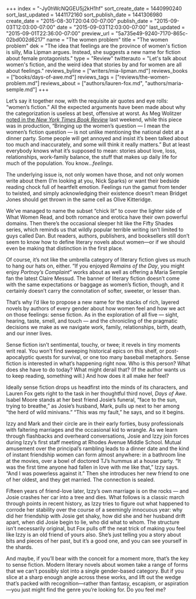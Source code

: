 +++
index = "-Jy0hWcNQGEU5j2kH1hf"
sort_create_date = 1440990240
sort_last_updated = 1441172160
sort_publish_date = 1441306980
create_date = "2015-08-30T20:04:00-07:00"
publish_date = "2015-09-03T12:03:00-07:00"
date = "2015-09-03T12:03:00-07:00"
last_updated = "2015-09-01T22:36:00-07:00"
preview_url = "5a735e49-9240-7170-865c-02bd002d6217"
name = "The women problem"
title = "The women problem"
dek = "The idea that feelings are the province of women's fiction is silly, Mia Lipman argues. Instead, she suggests a new name for fiction about female protagonists."
type = "Review"
twitterauto = "Let's talk about women's fiction, and the weird idea that stories by and for women are all about feelings."
reviews_byline = ["writers/mia-lipman.md"]
reviews_books = ["books/days-of-awe.md"]
reviews_tags = ["reviews/the-women-problem.md"]
reviews_about = ["authors/lauren-fox.md", "authors/maria-semple.md"]
+++

Let’s say it together now, with the requisite air quotes and eye rolls: “women’s fiction.” All the expected arguments have been made about why the categorization is useless at best, offensive at worst. As Meg Wolitzer [noted in the *New York Times Book Review*](www.nytimes.com/2012/04/01/books/review/on-the-rules-of-literary-fiction-for-men-and-women.html) last weekend, while this piece was in production, “Bringing up the women’s question — I mean the women’s fiction question — is not unlike mentioning the national debt at a dinner party. Some people will get annoyed and insist it’s been talked about too much and inaccurately, and some will think it really matters.” But at least everybody knows what it’s supposed to mean: stories about love, loss, relationships, work-family balance, the stuff that makes up daily life for much of the population. You know…*feelings*.

The underlying issue is, not only women have those, and not only women write about them (I’m looking at you, Nick Sparks) or want their bedside reading chock full of heartfelt emotion. Feelings run the gamut from tender to twisted, and simply acknowledging their existence doesn’t mean Bridget Jones should get thrown in the same cell as Olive Kitteridge. 

We’ve managed to name the subset “chick lit” to cover the lighter side of What Women Read, and both romance and erotica have their own powerful domains. Then there’s the occasional sleeper hit like the Fifty Shades series, which reminds us that wildly popular terrible writing isn’t limited to guys called Dan. But readers, authors, publishers, and booksellers still don’t seem to know how to define literary novels about women—or if we should even be making that distinction in the first place.

Of course, it’s not like the umbrella category of literary fiction gives us much to hang our hats on, either. “If you enjoyed *Remains of the Day*, you might enjoy *Portnoy’s Complaint*” works about as well as offering a Maria Semple fan the latest Claire Messud. The banner of literary fiction doesn’t come with the same expectations or baggage as women’s fiction, though, and it certainly doesn’t carry the connotation of softer, sweeter, or lesser than.

That’s why I’d like to propose a new name for the stacks of rich, layered novels by authors of every gender about how women feel and how we act on those feelings: sense fiction. As in the exploration of all five — sight, hearing, taste, smell, and touch — and the chronicling of the pragmatic decisions we make as we navigate work, family, relationships, birth, death, and our inner lives. 

Sense fiction isn’t sentimental, touchy, or twee; it revels in tiny moments writ real. You won’t find sweeping historical epics on this shelf, or post-apocalyptic quests for survival, or one too many baseball metaphors. Sense fiction is interested in what’s happening right now. Who is this person? What does she have to do today? What might derail that? (If the author wants us to keep reading, something will.) And how does it all make her feel?

Ideally sense fiction drops us headfirst into the minds of its characters, and Lauren Fox gets right to the task in her thoughtful third novel, *Days of Awe*. Isabel Moore stands at her best friend Josie’s funeral, “face to the sun, trying to breathe,” as Josie’s husband, Mark, pulls up next to her among “the herd of wild minivans.” “This was my fault,” he says, and so it begins. 

Izzy and Mark and their circle are in their early forties, busy professionals with faltering marriages and the occasional kid to wrangle. As we learn through flashbacks and overheard conversations, Josie and Izzy join forces during Izzy’s first staff meeting at Rhodes Avenue Middle School. Mutual amusement over the principal’s rambling leads to a dinner date and the kind of instant friendship women can form almost anywhere: in a bathroom line at the movies, over a bowl of doctored TJ’s hummus at a house party. “It was the first time anyone had fallen in love with me like that,” Izzy says. “And I was powerless against it.” Then she introduces her new friend to one of her oldest, and they get married. The connection is sealed.

Fifteen years of friend-love later, Izzy’s own marriage is on the rocks — and Josie crashes her car into a tree and dies. What follows is a classic march through points in recent history, as Izzy tries to figure out what happened to corrode her stability over the course of a seemingly innocuous year: why did her friendship with Josie get shaky, how did she and her husband drift apart, when did Josie begin to lie, who did what to whom. The structure isn’t necessarily original, but Fox pulls off the neat trick of making you feel like Izzy is an old friend of yours also. She’s just telling you a story about bits and pieces of her past, but it’s a good one, and you can see yourself in the shards.

And maybe, if you’ll bear with the conceit for a moment more, that’s the key to sense fiction. Modern literary novels about women take a range of forms that we can’t possibly slot into a single gender-based category. But if you slice at a sharp enough angle across these works, and lift out the wedge that’s packed with recognition—rather than fantasy, escapism, or aspiration—you just might find the genre you’re looking for. Do you feel me? 